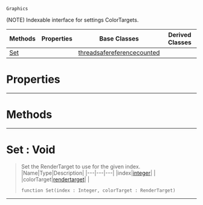  `Graphics`

(NOTE) Indexable interface for settings ColorTargets.

|Methods|Properties|Base Classes|Derived Classes|
|---|---|---|---|
|[ Set](https://github.com/ArendDanielek/ZeroDocsTest/blob/master/code_reference/class_reference/colortargetmrt.markdown#set-void)| |[threadsafereferencecounted](https://github.com/ArendDanielek/ZeroDocsTest/blob/master/code_reference/class_reference/threadsafereferencecounted.markdown)| |


 #  Properties


---  
 #  Methods


---  
 #  Set : Void

> Set the RenderTarget to use for the given index.
> |Name|Type|Description|
> |---|---|---|
> |index|[integer](https://github.com/ArendDanielek/ZeroDocsTest/blob/master/code_reference/zilch_base_types/integer.markdown)| |
> |colorTarget|[rendertarget](https://github.com/ArendDanielek/ZeroDocsTest/blob/master/code_reference/class_reference/rendertarget.markdown)| |
> ``` lang=cpp, name=Zilch
> function Set(index : Integer, colorTarget : RenderTarget)
> ``` 


---  
 
  
  
  
  
  
  
  

 